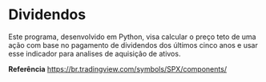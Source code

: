 # Dividendos
  
Este programa, desenvolvido em Python, visa calcular o preço teto de uma ação com base no pagamento de dividendos dos últimos cinco anos e usar esse indicador para  analises de aquisição de ativos.


**Referência**
https://br.tradingview.com/symbols/SPX/components/

